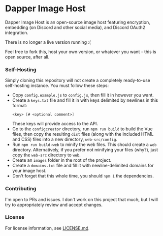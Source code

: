 # Dapper Image Host
Dapper Image Host is an open-source image host featuring encryption, embedding (on Discord and other social media), and Discord OAuth2 integration.

There is no longer a live version running :(

Feel free to fork this, host your own version, or whatever you want - this is open source, after all.

### Self-Hosting
Simply cloning this repository will not create a completely ready-to-use self-hosting instance. You must follow these steps:
- Copy `config.example.js` to `config.js`, then fill it in however you want.
- Create a `keys.txt` file and fill it in with keys delimited by newlines in this format:
  ```
  <key> [# <optional comment>]
  ```
  These keys will provide access to the API.
- Go to the `configcreator` directory, run `npm run build` to build the Vue files, then copy the resulting `dist` files (along with the included HTML and CSS) files into a new directory, `web-src/config`.
- Run `npm run build-web` to minify the web files. This should create a `web` directory. Alternatively, if you prefer not minifying your files (why?), just copy the `web-src` directory to `web`.
- Create an `images` folder in the root of the project.
- Create a `domains.txt` file and fill it with newline-delimited domains for your image host.
- Don't forget that this whole time, you should `npm i` the dependencies.

### Contributing
I'm open to PRs and issues. I don't work on this project that much, but I will try to appropriately review and accept changes.

### License
For license information, see [LICENSE.md](LICENSE.md).
